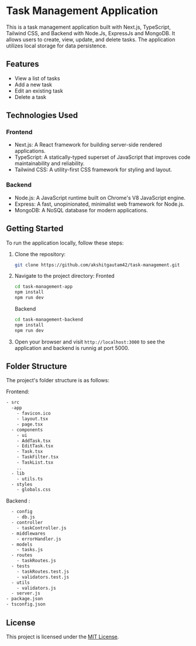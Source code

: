 # Task Management Application

This is a task management application built with Next.js, TypeScript, Tailwind CSS, and Backend with Node.Js, ExpressJs and MongoDB. It allows users to create, view, update, and delete tasks. The application utilizes local storage for data persistence.

## Features

- View a list of tasks
- Add a new task
- Edit an existing task
- Delete a task

## Technologies Used

### Frontend

- Next.js: A React framework for building server-side rendered applications.
- TypeScript: A statically-typed superset of JavaScript that improves code maintainability and reliability.
- Tailwind CSS: A utility-first CSS framework for styling and layout.

### Backend

- Node.js: A JavaScript runtime built on Chrome's V8 JavaScript engine.
- Express: A fast, unopinionated, minimalist web framework for Node.js.
- MongoDB: A NoSQL database for modern applications.

## Getting Started

To run the application locally, follow these steps:

1. Clone the repository:

   ```bash
   git clone https://github.com/akshitgautam42/task-management.git
   ```

2. Navigate to the project directory:
   Fronted

   ```bash
   cd task-management-app
   npm install
   npm run dev

   ```

   Backend

   ```bash
   cd task-management-backend
   npm install
   npm run dev

   ```

3. Open your browser and visit `http://localhost:3000` to see the application and backend is runnig at port 5000.

## Folder Structure

The project's folder structure is as follows:

Frontend:

```bash
- src
  -app
    - favicon.ico
    - layout.tsx
    - page.tsx
  - components
    - ui
    - AddTask.tsx
    - EditTask.tsx
    - Task.tsx
    - TaskFilter.tsx
    - TaskList.tsx
    ..
  - lib
    - utils.ts
  - styles
    - globals.css
```

Backend :

```bash
  - config
	- db.js
  - controller
    - taskController.js
  - middlewares
	- errorHandler.js
  - models
    - tasks.js
  - routes
    - taskRoutes.js
  - tests
	- taskRoutes.test.js
	- validators.test.js
  - utils
	- validators.js
  - server.js
- package.json
- tsconfig.json
```

## License

This project is licensed under the [MIT License](LICENSE).
